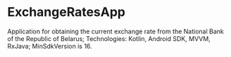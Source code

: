 # ExchangeRatesApp

Application for obtaining the current exchange rate from the National Bank of the Republic of Belarus;
Technologies: Kotlin, Android SDK, MVVM, RxJava;
MinSdkVersion is 16.
